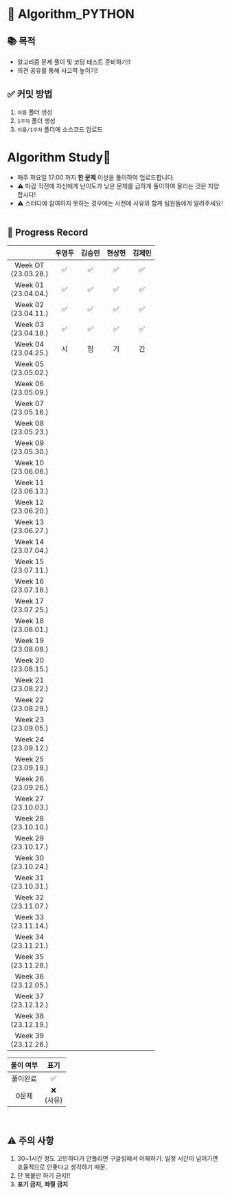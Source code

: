 # 📌 Algorithm_PYTHON
## 📚 목적
* 알고리즘 문제 풀이 및 코딩 테스트 준비하기!!
* 의견 공유를 통해 사고력 높이기!

## ✅ 커밋 방법
1. `이름` 폴더 생성
2. `1주차` 폴더 생성
3. `이름/1주차` 폴더에 소스코드 업로드

# Algorithm Study📝
- 매주 화요일 17:00 까지 <b>한 문제</b> 이상을 풀이하여 업로드합니다.</br>
- ⚠️ 마감 직전에 자신에게 난이도가 낮은 문제를 급하게 풀이하여 올리는 것은 지양합시다!</br>
- ⚠️ 스터디에 참여하지 못하는 경우에는 사전에 사유와 함께 팀원들에게 알려주세요!
<br></br>

## 📍 Progress Record
|  | 우영두 | 김승민 | 현상헌 |김제민 |
| :---: | :---: | :---: | :---: | :---: |
| Week OT</br>(23.03.28.) | ✅ | ✅ | ✅ | ✅ |
| Week 01</br>(23.04.04.) | ✅ | ✅ | ✅ | ✅ |
| Week 02</br>(23.04.11.) | ✅ | ✅ | ✅ | ✅ |
| Week 03</br>(23.04.18.) | ✅ | ✅ | ✅ | ✅ |
| Week 04</br>(23.04.25.) | 시 | 험 | 기 | 간 |
| Week 05</br>(23.05.02.) |  |  |  |  |
| Week 06</br>(23.05.09.) |  |  |  |  |
| Week 07</br>(23.05.16.) |  |  |  |  |
| Week 08</br>(23.05.23.) |  |  |  |  |
| Week 09</br>(23.05.30.) |  |  |  |  |
| Week 10</br>(23.06.06.) |  |  |  |  |
| Week 11</br>(23.06.13.) |  |  |  |  |
| Week 12</br>(23.06.20.) |  |  |  |  |
| Week 13</br>(23.06.27.) |  |  |  |  |
| Week 14</br>(23.07.04.) |  |  |  |  |
| Week 15</br>(23.07.11.) |  |  |  |  |
| Week 16</br>(23.07.18.) |  |  |  |  |
| Week 17</br>(23.07.25.) |  |  |  |  |
| Week 18</br>(23.08.01.) |  |  |  |  |
| Week 19</br>(23.08.08.) |  |  |  |  |
| Week 20</br>(23.08.15.) |  |  |  |  |
| Week 21</br>(23.08.22.) |  |  |  |  |
| Week 22</br>(23.08.29.) |  |  |  |  |
| Week 23</br>(23.09.05.) |  |  |  |  |
| Week 24</br>(23.09.12.) |  |  |  |  |
| Week 25</br>(23.09.19.) |  |  |  |  |
| Week 26</br>(23.09.26.) |  |  |  |  |
| Week 27</br>(23.10.03.) |  |  |  |  |
| Week 28</br>(23.10.10.) |  |  |  |  |
| Week 29</br>(23.10.17.) |  |  |  |  |
| Week 30</br>(23.10.24.) |  |  |  |  |
| Week 31</br>(23.10.31.) |  |  |  |  |
| Week 32</br>(23.11.07.) |  |  |  |  |
| Week 33</br>(23.11.14.) |  |  |  |  |
| Week 34</br>(23.11.21.) |  |  |  |  |
| Week 35</br>(23.11.28.) |  |  |  |  |
| Week 36</br>(23.12.05.) |  |  |  |  |
| Week 37</br>(23.12.12.) |  |  |  |  |
| Week 38</br>(23.12.19.) |  |  |  |  |
| Week 39</br>(23.12.26.) |  |  |  |  |

| 풀이 여부 | 표기 |
| :---: | :---: |
| 풀이완료 | ✅ |
| 0문제 | ❌ <br/>(사유) |


<br>

## ⚠️ 주의 사항
1. 30~1시간 정도 고민하다가 안풀리면 구글링해서 이해하기.
   일정 시간이 넘어가면 효율적으로 안좋다고 생각하기 때문.
2. 단 복붙만 하기 금지!!
3. **포기 금지**, **좌절 금지**
